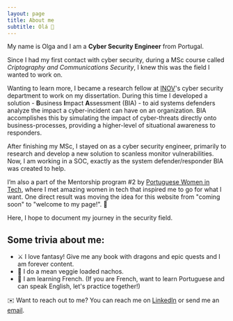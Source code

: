 ```yaml
---
layout: page
title: About me
subtitle: Olá 👋
---
```


My name is Olga and I am a **Cyber Security Engineer** from Portugal.

Since I had my first contact with cyber security, during a MSc course called *Criptography and Communications Security*, I knew this was the field I wanted to work on.

Wanting to learn more, I became a research fellow at [INOV](https://www.inov.pt/)'s cyber security department to work on my dissertation.
During this time I developed a solution - **B**usiness **I**mpact **A**ssessment (BIA) - to aid systems defenders analyze the impact a cyber-incident can have on an organization. BIA accomplishes this by simulating the impact of cyber-threats directly onto business-processes, providing a higher-level of situational awareness to responders.

After finishing my MSc, I stayed on as a cyber security engineer, primarily to research and develop a new solution to scanless monitor vulnerabilities. Now, I am working in a SOC, exactly as the system defender/responder BIA was created to help.

I’m also a part of the Mentorship program #2 by [Portuguese Women in Tech](https://www.portuguesewomenintech.com/), where I met amazing women in tech that inspired me to go for what I want.
One direct result was moving the idea for this website from "coming soon" to "welcome to my page!". 🙌

Here, I hope to document my journey in the security field.



## Some trivia about me:
* ⚔️ I love fantasy! Give me any book with dragons and epic quests and I am forever content.
* 🥘 I do a mean veggie loaded nachos.
* 📝 I am learning French. (If you are French, want to learn Portuguese and can speak English, let's practice together!)




✉️ Want to reach out to me? You can reach me on <a href="https://linkedin.com/in/{{ site.social-network-links.linkedin }}">LinkedIn</a> or send me an <a href="mailto:{{ site.social-network-links.email }}">email</a>.
